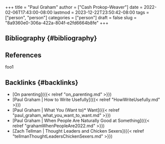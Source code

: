 +++
title = "Paul Graham"
author = ["Cash Prokop-Weaver"]
date = 2022-02-06T17:43:00-08:00
lastmod = 2023-12-22T23:50:42-08:00
tags = ["person", "person"]
categories = ["person"]
draft = false
slug = "8a9360e0-306a-422a-804f-e2fd6664b8fe"
+++

## Bibliography {#bibliography}

## References

<style>.csl-entry{text-indent: -1.5em; margin-left: 1.5em;}</style><div class="csl-bib-body">
</div>

foo1


## Backlinks {#backlinks}

-   [On parenting]({{< relref "on_parenting.md" >}})
-   [Paul Graham | How to Write Usefully]({{< relref "HowWriteUsefully.md" >}})
-   [Paul Graham | What You (Want to)\* Want]({{< relref "paul_graham_what_you_want_to_want.md" >}})
-   [Paul Graham | When People Are Naturally Good at Something]({{< relref "grahamWhenPeopleAre2022.md" >}})
-   [Zach Tellman | Thought Leaders and Chicken Sexers]({{< relref "tellmanThoughtLeadersChickenSexers.md" >}})
